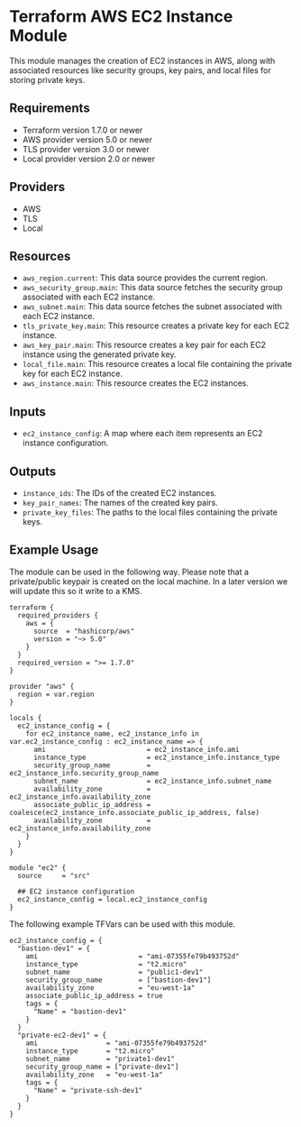 # Terraform AWS EC2 Instance Module
This module manages the creation of EC2 instances in AWS, along with associated resources like security groups, key pairs, and local files for storing private keys.

## Requirements

- Terraform version 1.7.0 or newer
- AWS provider version 5.0 or newer
- TLS provider version 3.0 or newer
- Local provider version 2.0 or newer

## Providers

- AWS
- TLS
- Local

## Resources
- `aws_region.current`: This data source provides the current region.
- `aws_security_group.main`: This data source fetches the security group associated with each EC2 instance.
- `aws_subnet.main`: This data source fetches the subnet associated with each EC2 instance.
- `tls_private_key.main`: This resource creates a private key for each EC2 instance.
- `aws_key_pair.main`: This resource creates a key pair for each EC2 instance using the generated private key.
- `local_file.main`: This resource creates a local file containing the private key for each EC2 instance.
- `aws_instance.main`: This resource creates the EC2 instances.

## Inputs
- `ec2_instance_config`: A map where each item represents an EC2 instance configuration.

## Outputs
- `instance_ids`: The IDs of the created EC2 instances.
- `key_pair_names`: The names of the created key pairs.
- `private_key_files`: The paths to the local files containing the private keys.

## Example Usage
The module can be used in the following way. Please note that a private/public keypair is created on the local machine. In a later version we will update this so it write to a KMS.

```hcl
terraform {
  required_providers {
    aws = {
      source  = "hashicorp/aws"
      version = "~> 5.0"
    }
  }
  required_version = ">= 1.7.0"
}

provider "aws" {
  region = var.region
}

locals {
  ec2_instance_config = {
    for ec2_instance_name, ec2_instance_info in var.ec2_instance_config : ec2_instance_name => {
      ami                         = ec2_instance_info.ami
      instance_type               = ec2_instance_info.instance_type
      security_group_name         = ec2_instance_info.security_group_name
      subnet_name                 = ec2_instance_info.subnet_name
      availability_zone           = ec2_instance_info.availability_zone
      associate_public_ip_address = coalesce(ec2_instance_info.associate_public_ip_address, false)
      availability_zone           = ec2_instance_info.availability_zone
    }
  }
}

module "ec2" {
  source     = "src"

  ## EC2 instance configuration
  ec2_instance_config = local.ec2_instance_config
}
```

The following example TFVars can be used with this module.

```hcl
ec2_instance_config = {
  "bastion-dev1" = {
    ami                         = "ami-07355fe79b493752d"
    instance_type               = "t2.micro"
    subnet_name                 = "public1-dev1"
    security_group_name         = ["bastion-dev1"]
    availability_zone           = "eu-west-1a"
    associate_public_ip_address = true
    tags = {
      "Name" = "bastion-dev1"
    }
  }
  "private-ec2-dev1" = {
    ami                 = "ami-07355fe79b493752d"
    instance_type       = "t2.micro"
    subnet_name         = "private1-dev1"
    security_group_name = ["private-dev1"]
    availability_zone   = "eu-west-1a"
    tags = {
      "Name" = "private-ssh-dev1"
    }
  }
}
```